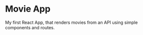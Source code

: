 # Movie App
My first React App, that renders movies from an API using simple components and routes.

